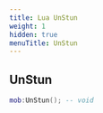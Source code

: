 ```yaml
---
title: Lua UnStun
weight: 1
hidden: true
menuTitle: UnStun
---
```

## UnStun
```lua
mob:UnStun(); -- void
```